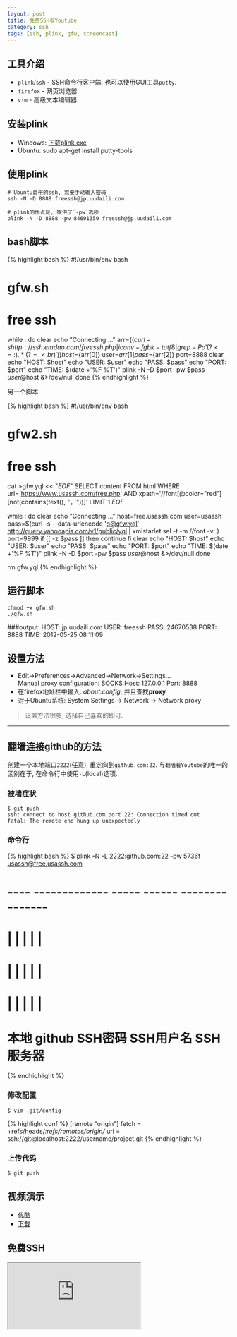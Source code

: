 ```yaml
---
layout: post
title: 免费SSH看Youtube
category: ssh
tags: [ssh, plink, gfw, screencast]
---
```


## 工具介绍
- `plink`/`ssh` - SSH命令行客户端, 也可以使用GUI工具`putty`.
- `firefox` - 网页浏览器
- `vim` - 高级文本编辑器

## 安装plink
- Windows: [下载plink.exe](http://the.earth.li/~sgtatham/putty/latest/x86/plink.exe)
- Ubuntu:
    sudo apt-get install putty-tools

## 使用plink

    # Ubuntu自带的ssh, 需要手动输入密码
    ssh -N -D 8888 freessh@jp.uudaili.com

    # plink的优点是, 提供了`-pw`选项
    plink -N -D 8888 -pw 84601359 freessh@jp.uudaili.com

## bash脚本
{% highlight bash %}
#!/usr/bin/env bash
# gfw.sh
# free ssh

while :
do
    clear
    echo "Connecting ..."
    arr=($(
            curl -s http://ssh.emdao.com/freessh.php |
                iconv -f gbk -t utf8 |
                    grep -Po '(?<=: ).*(?=<br)'
    ))
    host=${arr[0]}
    user=${arr[1]}
    pass=${arr[2]}
    port=8888
    clear
    echo "HOST: $host"
    echo "USER: $user"
    echo "PASS: $pass"
    echo "PORT: $port"
    echo "TIME: $(date +'%F %T')"
    plink -N -D $port -pw $pass $user@$host &>/dev/null
done
{% endhighlight %}

另一个脚本

{% highlight bash %}
#!/usr/bin/env bash
# gfw2.sh
# free ssh

cat >gfw.yql << "_EOF_"
SELECT content
FROM html
WHERE url='https://www.usassh.com/free.php'
    AND xpath='//font[@color="red"][not(contains(text(), "。"))]'
LIMIT 1
_EOF_

while :
do
    clear
    echo "Connecting ..."
    host=free.usassh.com
    user=usassh
    pass=$(curl -s --data-urlencode 'q@gfw.yql' http://query.yahooapis.com/v1/public/yql |
            xmlstarlet sel -t -m //font -v .)
    port=9999
    if [[ -z $pass ]]
    then
        continue
    fi
    clear
    echo "HOST: $host"
    echo "USER: $user"
    echo "PASS: $pass"
    echo "PORT: $port"
    echo "TIME: $(date +'%F %T')"
    plink -N -D $port -pw $pass $user@$host &>/dev/null
done

rm gfw.yql
{% endhighlight %}

## 运行脚本
    chmod +x gfw.sh
    ./gfw.sh

###output:
    HOST: jp.uudaili.com
    USER: freessh
    PASS: 24670538
    PORT: 8888
    TIME: 2012-05-25 08:11:09

## 设置方法
- Edit->Preferences->Advanced->Network->Settings...<br>
  Manual proxy configuration: SOCKS Host: 127.0.0.1 Port: 8888
- 在firefox地址栏中输入: _about:config_, 并且查找**proxy**
- 对于Ubuntu系统: System Settings -> Network -> Network proxy

> 设置方法很多, 选择自己喜欢的即可.

----

## 翻墙连接github的方法
创建一个本地端口`2222`(任意), 重定向到`github.com:22`.
与`翻墙看Youtube`的唯一的区别在于, 在命令行中使用`-L`(local)选项.  

### 被墙症状
    $ git push
    ssh: connect to host github.com port 22: Connection timed out
    fatal: The remote end hung up unexpectedly

### 命令行
{% highlight bash %}
$ plink -N -L 2222:github.com:22 -pw 5736f    usassh@free.usassh.com
#             ---- -------------     -----    ------ ---------------
#              |        |              |         |         |
#              |        |              |         |         |
#              |        |              |         |         |
#             本地   github          SSH密码  SSH用户名 SSH服务器
{% endhighlight %}

### 修改配置
    $ vim .git/config
    
{% highlight conf %}
[remote "origin"]
	fetch = +refs/heads/*:refs/remotes/origin/*
    url = ssh://git@localhost:2222/username/project.git
{% endhighlight %}

### 上传代码
    $ git push

## 视频演示
- [优酷](http://v.youku.com/v_show/id_XNDAxOTkzNzcy.html)
- [下载](http://ubuntuone.com/4kBLIAdLhlBc0l3PcIUe09)

## 免费SSH
<iframe src="http://ssh.emdao.com/freessh.php" style="background-color: white;"></iframe>

